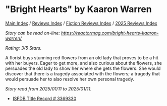# "Bright Hearts" by Kaaron Warren

[Main Index](../../../README.md) / [Reviews Index](../../README.md) / [Fiction Reviews Index](../README.md) / [2025 Reviews Index](README.md)

*Story can be read on-line: <https://reactormag.com/bright-hearts-kaaron-warren/>*

*Rating: 3/5 Stars.*

A florist buys stunning red flowers from an old lady that proves to be a hit with her buyers. Eager to get more, and also curious about the flowers, she persuades the old lady to show her where she gets the flowers. She would discover that there is a tragedy associated with the flowers; a tragedy that would persuade her to also resolve her own personal tragedy.

*Story read from 2025/01/11 to 2025/01/11.*

- [ISFDB Title Record # 3369330](https://www.isfdb.org/cgi-bin/title.cgi?3369330)
